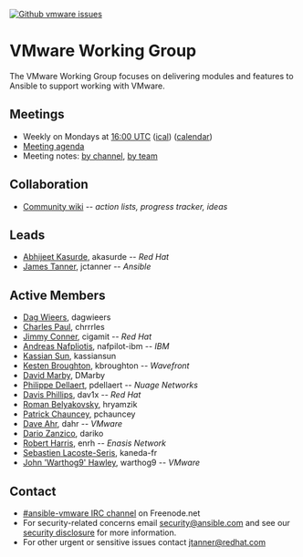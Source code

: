 <!--- There are no badges for open PRs by label yet -->
[![Github vmware issues](https://img.shields.io/github/issues/ansible/ansible/vmware.svg)](https://github.com/ansible/ansible/issues?q=is:open+is:issue+label:vmware)

# VMware Working Group

The VMware Working Group focuses on delivering modules and features to
Ansible to support working with VMware.

## Meetings
* Weekly on Mondays at [16:00 UTC](http://www.thetimezoneconverter.com/?t=16:00&tz=UTC)
  ([ical](https://raw.githubusercontent.com/ansible/community/master/meetings/ical/vmware.ics))
  ([calendar](https://calendar.google.com/calendar/embed?src=ansible.com_pafenslko0e2bqjgujp8f7s0do%40group.calendar.google.com&ctz=UTC))
* [Meeting agenda](https://github.com/ansible/community/issues?q=is:open+label:meeting_agenda+label:vmware)
* Meeting notes:
  [by channel](https://meetbot.fedoraproject.org/sresults/?group_id=ansible-vmware&type=channel),
  [by team](https://meetbot.fedoraproject.org/sresults/?group_id=ansible_vmware_working_group_meeting&type=team)

## Collaboration
* [Community wiki](https://github.com/ansible/community/wiki/VMware) *-- action lists, progress tracker, ideas*

## Leads
* [Abhijeet Kasurde](https://github.com/akasurde), akasurde -- *Red Hat*
* [James Tanner](https://github.com/jctanner), jctanner -- *Ansible*

## Active Members
* [Dag Wieers](https://github.com/dagwieers), dagwieers
* [Charles Paul](https://github.com/chrrrles), chrrrles
* [Jimmy Conner](https://github.com/cigamit), cigamit -- *Red Hat*
* [Andreas Nafpliotis](https://github.com/nafpliot-ibm), nafpilot-ibm -- *IBM*
* [Kassian Sun](https://github.com/kassiansun), kassiansun
* [Kesten Broughton](https://github.com/kbroughton), kbroughton -- *Wavefront*
* [David Marby](https://github.com/DMarby), DMarby
* [Philippe Dellaert](https://github.com/pdellaert), pdellaert -- *Nuage Networks*
* [Davis Phillips](https://github.com/dav1x), dav1x -- *Red Hat*
* [Roman Belyakovsky](https://github.com/hryamzik), hryamzik
* [Patrick Chauncey](https://github.com/pchauncey), pchauncey
* [Dave Ahr](https://github.com/dahr), dahr -- *VMware*
* [Dario Zanzico](https://github.com/dariko), dariko
* [Robert Harris](https://github.com/enrh), enrh -- *Enasis Network*
* [Sebastien Lacoste-Seris](https://github.com/kaneda-fr), kaneda-fr
* [John 'Warthog9' Hawley](https://github.com/warthog9), warthog9 -- *VMware*

## Contact
* [#ansible-vmware IRC channel](https://webchat.freenode.net/?channels=ansible-vmware) on Freenode.net
* For security-related concerns email security@ansible.com and see our
  [security disclosure](https://www.ansible.com/security) for more information.
* For other urgent or sensitive issues contact jtanner@redhat.com
